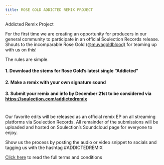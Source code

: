 ```yaml
---
title: ROSE GOLD ADDICTED REMIX PROJECT
---
```


Addicted Remix Project 

For the first time we are creating an opportunity for producers in our general community to participate in an official Soulection Records release. Shouts to the incomparable Rose Gold <a href="https://www.instagram.com/muvagoldblood/?hl=en">(@muvagoldblood)</a> for teaming up with us on this! 
 
The rules are simple.

#### 1. Download the stems for Rose Gold’s latest single “Addicted”
#### 2. Make a remix with your own signature sound 
#### 3. Submit your remix and info by December 21st to be considered via https://soulection.com/addictedremix

#
Our favorite edits  will be released as an official remix EP on all streaming platforms via Soulection Records. All remainder of the submissions will be uploaded and hosted on Soulection’s Soundcloud page for everyone to enjoy. 

Show us the process by posting the audio or video snippet to socials and tagging us with the hashtag #ADDICTEDREMIX 

<a href="https://soulsubmissions.s3.us-west-1.amazonaws.com/Soulection+Remix+Contest+ToS_form.pdf">Click here</a> to read the full terms and conditions 

